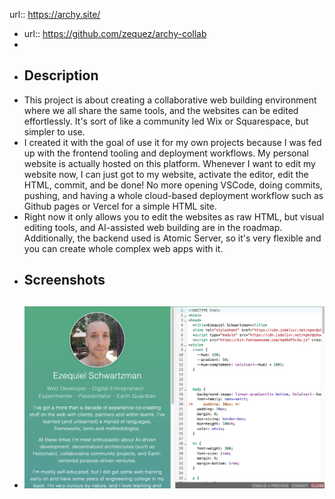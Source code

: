 url:: https://archy.site/

- url:: https://github.com/zequez/archy-collab
-
- ## Description
- This project is about creating a collaborative web building environment where we all share the same tools, and the websites can be edited effortlessly. It's sort of like a community led Wix or Squarespace, but simpler to use.
- I created it with the goal of use it for my own projects because I was fed up with the frontend tooling and deployment workflows. My personal website is actually hosted on this platform. Whenever I want to edit my website now, I can just got to my website, activate the editor, edit the HTML, commit, and be done! No more opening VSCode, doing commits, pushing, and having a whole cloud-based deployment workflow such as Github pages or Vercel for a simple HTML site.
- Right now it only allows you to edit the websites as raw HTML, but visual editing tools, and AI-assisted web building are in the roadmap. Additionally, the backend used is Atomic Server, so it's very flexible and you can create whole complex web apps with it.
- ## Screenshots
- ![Screen Shot 2023-03-20 at 19.29.57.png](../assets/Screen_Shot_2023-03-20_at_19.29.57_1679351683605_0.png)
	-
